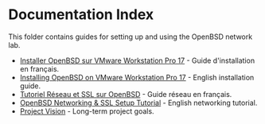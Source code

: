 # Documentation Index

This folder contains guides for setting up and using the OpenBSD network lab.

- [Installer OpenBSD sur VMware Workstation Pro 17](README_FR.md) - Guide d'installation en français.
- [Installing OpenBSD on VMware Workstation Pro 17](README_EN.md) - English installation guide.
- [Tutoriel Réseau et SSL sur OpenBSD](NETWORK_CHECK_FR.md) - Guide réseau en français.
- [OpenBSD Networking & SSL Setup Tutorial](NETWORK_CHECK_EN.md) - English networking tutorial.
- [Project Vision](VISION.md) - Long-term project goals.
